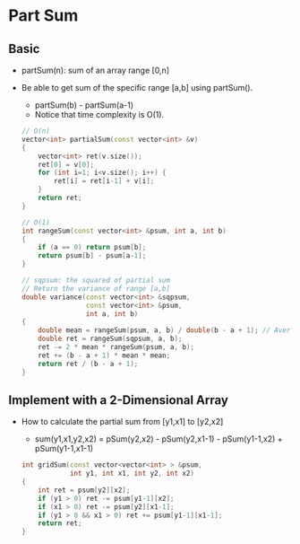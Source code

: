 # Part Sum

## Basic

- partSum(n): sum of an array range [0,n]
- Be able to get sum of the specific range [a,b] using partSum().
	- partSum(b) - partSum(a-1)
	- Notice that time complexity is O(1).

	``` c++
	// O(n)
	vector<int> partialSum(const vector<int> &v) 
	{
		vector<int> ret(v.size());
		ret[0] = v[0];
		for (int i=1; i<v.size(); i++) {
			ret[i] = ret[i-1] + v[i];
		}
		return ret;
	}
	
	// O(1)
	int rangeSum(const vector<int> &psum, int a, int b)
	{
		if (a == 0) return psum[b];
		return psum[b] - psum[a-1];
	}
	
	// sqpsum: the squared of partial sum
	// Return the variance of range [a,b]
	double variance(const vector<int> &sqpsum,
					const vector<int> &psum,
					int a, int b)
	{
		double mean = rangeSum(psum, a, b) / double(b - a + 1); // Average
		double ret = rangeSum(sqpsum, a, b);
		ret -= 2 * mean * rangeSum(psum, a, b);
		ret += (b - a + 1) * mean * mean;
		return ret / (b - a + 1);
	}
	```

## Implement with a 2-Dimensional Array

- How to calculate the partial sum from [y1,x1] to [y2,x2]
	- sum(y1,x1,y2,x2) = pSum(y2,x2) - pSum(y2,x1-1) - pSum(y1-1,x2) + pSum(y1-1,x1-1)

	``` c++
	int gridSum(const vector<vector<int> > &psum,
				int y1, int x1, int y2, int x2)
	{
		int ret = psum[y2][x2];
		if (y1 > 0) ret -= psum[y1-1][x2];
		if (x1 > 0) ret -= psum[y2][x1-1];
		if (y1 > 0 && x1 > 0) ret += psum[y1-1][x1-1];
		return ret;
	}
	```

